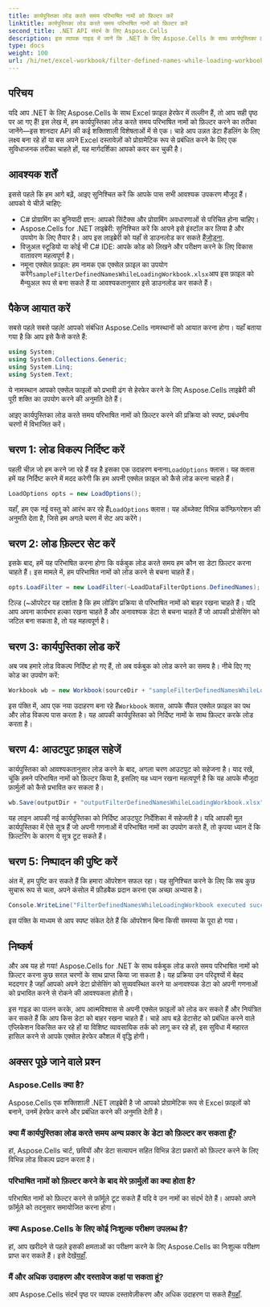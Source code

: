 ```yaml
---
title: कार्यपुस्तिका लोड करते समय परिभाषित नामों को फ़िल्टर करें
linktitle: कार्यपुस्तिका लोड करते समय परिभाषित नामों को फ़िल्टर करें
second_title: .NET API संदर्भ के लिए Aspose.Cells
description: इस व्यापक गाइड में जानें कि .NET के लिए Aspose.Cells के साथ कार्यपुस्तिका लोड करते समय परिभाषित नामों को कैसे फ़िल्टर किया जाए।
type: docs
weight: 100
url: /hi/net/excel-workbook/filter-defined-names-while-loading-workbook/
---
```

## परिचय

यदि आप .NET के लिए Aspose.Cells के साथ Excel फ़ाइल हेरफेर में तल्लीन हैं, तो आप सही पृष्ठ पर आ गए हैं! इस लेख में, हम कार्यपुस्तिका लोड करते समय परिभाषित नामों को फ़िल्टर करने का तरीका जानेंगे—इस शानदार API की कई शक्तिशाली विशेषताओं में से एक। चाहे आप उन्नत डेटा हैंडलिंग के लिए लक्ष्य बना रहे हों या बस अपने Excel दस्तावेज़ों को प्रोग्रामेटिक रूप से प्रबंधित करने के लिए एक सुविधाजनक तरीका चाहते हों, यह मार्गदर्शिका आपको कवर कर चुकी है।

## आवश्यक शर्तें

इससे पहले कि हम आगे बढ़ें, आइए सुनिश्चित करें कि आपके पास सभी आवश्यक उपकरण मौजूद हैं। आपको ये चीज़ें चाहिए:

- C# प्रोग्रामिंग का बुनियादी ज्ञान: आपको सिंटैक्स और प्रोग्रामिंग अवधारणाओं से परिचित होना चाहिए।
-  Aspose.Cells for .NET लाइब्रेरी: सुनिश्चित करें कि आपने इसे इंस्टॉल कर लिया है और उपयोग के लिए तैयार है। आप इस लाइब्रेरी को यहाँ से डाउनलोड कर सकते हैं[जोड़ना](https://releases.aspose.com/cells/net/).
- विजुअल स्टूडियो या कोई भी C# IDE: आपके कोड को लिखने और परीक्षण करने के लिए विकास वातावरण महत्वपूर्ण है।
-  नमूना एक्सेल फ़ाइल: हम नामक एक एक्सेल फ़ाइल का उपयोग करेंगे`sampleFilterDefinedNamesWhileLoadingWorkbook.xlsx`आप इस फ़ाइल को मैन्युअल रूप से बना सकते हैं या आवश्यकतानुसार इसे डाउनलोड कर सकते हैं।

## पैकेज आयात करें

सबसे पहले सबसे पहले! आपको संबंधित Aspose.Cells नामस्थानों को आयात करना होगा। यहाँ बताया गया है कि आप इसे कैसे करते हैं:

```csharp
using System;
using System.Collections.Generic;
using System.Linq;
using System.Text;
```

ये नामस्थान आपको एक्सेल फाइलों को प्रभावी ढंग से हेरफेर करने के लिए Aspose.Cells लाइब्रेरी की पूरी शक्ति का उपयोग करने की अनुमति देते हैं।

आइए कार्यपुस्तिका लोड करते समय परिभाषित नामों को फ़िल्टर करने की प्रक्रिया को स्पष्ट, प्रबंधनीय चरणों में विभाजित करें।

## चरण 1: लोड विकल्प निर्दिष्ट करें

 पहली चीज़ जो हम करने जा रहे हैं वह है इसका एक उदाहरण बनाना`LoadOptions` क्लास। यह क्लास हमें यह निर्दिष्ट करने में मदद करेगी कि हम अपनी एक्सेल फ़ाइल को कैसे लोड करना चाहते हैं।

```csharp
LoadOptions opts = new LoadOptions();
```

 यहाँ, हम एक नई वस्तु को आरंभ कर रहे हैं`LoadOptions` क्लास। यह ऑब्जेक्ट विभिन्न कॉन्फ़िगरेशन की अनुमति देता है, जिसे हम अगले चरण में सेट अप करेंगे।

## चरण 2: लोड फ़िल्टर सेट करें

इसके बाद, हमें यह परिभाषित करना होगा कि वर्कबुक लोड करते समय हम कौन सा डेटा फ़िल्टर करना चाहते हैं। इस मामले में, हम परिभाषित नामों को लोड करने से बचना चाहते हैं।

```csharp
opts.LoadFilter = new LoadFilter(~LoadDataFilterOptions.DefinedNames);
```

टिल्ड (~ऑपरेटर यह दर्शाता है कि हम लोडिंग प्रक्रिया से परिभाषित नामों को बाहर रखना चाहते हैं। यदि आप अपना कार्यभार हल्का रखना चाहते हैं और अनावश्यक डेटा से बचना चाहते हैं जो आपकी प्रोसेसिंग को जटिल बना सकता है, तो यह महत्वपूर्ण है।

## चरण 3: कार्यपुस्तिका लोड करें

अब जब हमारे लोड विकल्प निर्दिष्ट हो गए हैं, तो अब वर्कबुक को लोड करने का समय है। नीचे दिए गए कोड का उपयोग करें:

```csharp
Workbook wb = new Workbook(sourceDir + "sampleFilterDefinedNamesWhileLoadingWorkbook.xlsx", opts);
```

 इस पंक्ति में, आप एक नया उदाहरण बना रहे हैं`Workbook` क्लास, आपके सैंपल एक्सेल फ़ाइल का पथ और लोड विकल्प पास करता है। यह आपकी कार्यपुस्तिका को निर्दिष्ट नामों के साथ फ़िल्टर करके लोड करता है।

## चरण 4: आउटपुट फ़ाइल सहेजें

कार्यपुस्तिका को आवश्यकतानुसार लोड करने के बाद, अगला चरण आउटपुट को सहेजना है। याद रखें, चूंकि हमने परिभाषित नामों को फ़िल्टर किया है, इसलिए यह ध्यान रखना महत्वपूर्ण है कि यह आपके मौजूदा फ़ार्मुलों को कैसे प्रभावित कर सकता है।

```csharp
wb.Save(outputDir + "outputFilterDefinedNamesWhileLoadingWorkbook.xlsx");
```

यह लाइन आपकी नई कार्यपुस्तिका को निर्दिष्ट आउटपुट निर्देशिका में सहेजती है। यदि आपकी मूल कार्यपुस्तिका में ऐसे सूत्र हैं जो अपनी गणनाओं में परिभाषित नामों का उपयोग करते हैं, तो कृपया ध्यान दें कि फ़िल्टरिंग के कारण ये सूत्र टूट सकते हैं।

## चरण 5: निष्पादन की पुष्टि करें

अंत में, हम पुष्टि कर सकते हैं कि हमारा ऑपरेशन सफल रहा। यह सुनिश्चित करने के लिए कि सब कुछ सुचारू रूप से चला, अपने कंसोल में फ़ीडबैक प्रदान करना एक अच्छा अभ्यास है।

```csharp
Console.WriteLine("FilterDefinedNamesWhileLoadingWorkbook executed successfully.");
```

इस पंक्ति के माध्यम से आप स्पष्ट संकेत देते हैं कि ऑपरेशन बिना किसी समस्या के पूरा हो गया।

## निष्कर्ष

और अब यह हो गया! Aspose.Cells for .NET के साथ वर्कबुक लोड करते समय परिभाषित नामों को फ़िल्टर करना कुछ सरल चरणों के साथ प्राप्त किया जा सकता है। यह प्रक्रिया उन परिदृश्यों में बेहद मददगार है जहाँ आपको अपने डेटा प्रोसेसिंग को सुव्यवस्थित करने या अनावश्यक डेटा को अपनी गणनाओं को प्रभावित करने से रोकने की आवश्यकता होती है।

इस गाइड का पालन करके, आप आत्मविश्वास से अपनी एक्सेल फ़ाइलों को लोड कर सकते हैं और नियंत्रित कर सकते हैं कि आप किस डेटा को बाहर रखना चाहते हैं। चाहे आप बड़े डेटासेट को प्रबंधित करने वाले एप्लिकेशन विकसित कर रहे हों या विशिष्ट व्यावसायिक तर्क को लागू कर रहे हों, इस सुविधा में महारत हासिल करने से आपके एक्सेल हेरफेर कौशल में वृद्धि होगी।

## अक्सर पूछे जाने वाले प्रश्न

### Aspose.Cells क्या है?
Aspose.Cells एक शक्तिशाली .NET लाइब्रेरी है जो आपको प्रोग्रामेटिक रूप से Excel फ़ाइलों को बनाने, उनमें हेरफेर करने और प्रबंधित करने की अनुमति देती है।

### क्या मैं कार्यपुस्तिका लोड करते समय अन्य प्रकार के डेटा को फ़िल्टर कर सकता हूँ?
हां, Aspose.Cells चार्ट, छवियों और डेटा सत्यापन सहित विभिन्न डेटा प्रकारों को फ़िल्टर करने के लिए विभिन्न लोड विकल्प प्रदान करता है।

### परिभाषित नामों को फ़िल्टर करने के बाद मेरे फ़ार्मुलों का क्या होता है?
परिभाषित नामों को फ़िल्टर करने से फ़ॉर्मूले टूट सकते हैं यदि वे उन नामों का संदर्भ देते हैं। आपको अपने फ़ॉर्मूले को तदनुसार समायोजित करना होगा।

### क्या Aspose.Cells के लिए कोई निःशुल्क परीक्षण उपलब्ध है?
 हां, आप खरीदने से पहले इसकी क्षमताओं का परीक्षण करने के लिए Aspose.Cells का निःशुल्क परीक्षण प्राप्त कर सकते हैं। इसे देखें[यहाँ](https://releases.aspose.com/).

### मैं और अधिक उदाहरण और दस्तावेज कहां पा सकता हूं?
आप Aspose.Cells संदर्भ पृष्ठ पर व्यापक दस्तावेज़ीकरण और अधिक उदाहरण पा सकते हैं[यहाँ](https://reference.aspose.com/cells/net/).